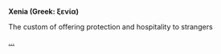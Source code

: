 **Xenia (Greek: ξενία)**

The custom of offering protection and hospitality to strangers 

[...](https://www.princeton.edu/~aford/terms.html)
